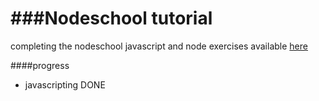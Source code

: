 ###Nodeschool tutorial
========

completing the nodeschool javascript and node exercises available [here](http://nodeschool.io/#workshoppers)

####progress

+ javascripting DONE
